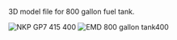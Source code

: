3D model file for 800 gallon fuel tank.

![NKP GP7 415 400](https://github.com/user-attachments/assets/7fc0617b-f035-41aa-95ba-774d1212e8fc)
![EMD 800 gallon tank400](https://github.com/user-attachments/assets/5b01d947-b865-4c15-bb86-ff24f7510307)
